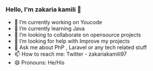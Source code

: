 ### Hello, I'm zakaria kamili 👋


- 🔭 I’m currently working on Youcode
- 🌱 I’m currently learning Java
- 👯 I’m looking to collaborate on opensource projects
- 🤔 I’m looking for help with Improve my projects
- 💬 Ask me about PhP , Laravel or any tech related stuff
- 📫 How to reach me: Twitter - zakariakamili97
- 😄 Pronouns: He/His
